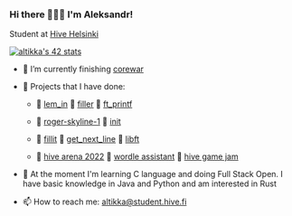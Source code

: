 ### Hi there 🙋🏻‍♂️ I'm Aleksandr!

Student at [Hive Helsinki](https://www.hive.fi/en/)

[![altikka's 42 stats](https://badge42.vercel.app/api/v2/cl2stzbvf002509l4jovwoqqm/stats?cursusId=1&coalitionId=57)](https://github.com/JaeSeoKim/badge42)

- 🔭 I’m currently finishing [corewar](https://github.com/reviisori/corewar)
- 🎈 Projects that I have done:

     - 🤖 [lem_in](https://github.com/reviisori/lem_in) 🤖 [filler](https://github.com/reviisori/filler) 🤖 [ft_printf](https://github.com/reviisori/ft_printf)
     - 📠 [roger-skyline-1](https://github.com/reviisori/roger-skyline-1) 📠 [init](https://github.com/reviisori/init)
     - 🔘 [fillit](https://github.com/reviisori/fillit) 🔘 [get_next_line](https://github.com/reviisori/gnl) 🔘 [libft](https://github.com/reviisori/libft)
     
     - 🐝 [hive arena 2022](https://github.com/reviisori/hive-arena) 🔡 [wordle assistant](https://github.com/reviisori/wordle) 👾 [hive game jam](https://amiddst.itch.io/slates)

- 🌱 At the moment I'm learning C language and doing Full Stack Open.
     I have basic knowledge in Java and Python and am interested in Rust

- 📫 How to reach me: altikka@student.hive.fi
<!--
**reviisori/reviisori** is a ✨ _special_ ✨ repository because its `README.md` (this file) appears on your GitHub profile.

Here are some ideas to get you started:

- 🔭 I’m currently working on 
- 🌱 I’m currently learning ...
- 👯 I’m looking to collaborate on ...
- 🤔 I’m looking for help with ...
- 💬 Ask me about ...
- 📫 How to reach me: ...
- 😄 Pronouns: ...
- ⚡ Fun fact: ...
-->
